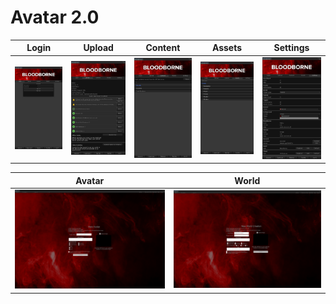 # **Avatar 2.0**

| Login | Upload | Content | Assets | Settings |
| :---: | :----: | :-----: | :----: | :------: |
| ![Login](../Asset/Image/Login.png) | ![Upload](../Asset/Image/Upload.png) | ![Content](../Asset/Image/Content.png)   | ![Assets](../Asset/Image/Assets.png) | ![Settings](../Asset/Image/Settings.png)  |

| Avatar | World |
| :----: | :---: |
| ![Avatar](../../Asset/Image/Avatar.png) | ![World](../../Asset/Image/World.png) |
